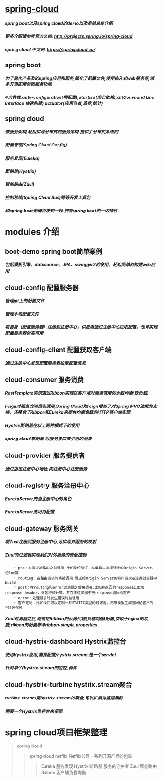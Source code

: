 # [spring-cloud](http://projects.spring.io/spring-cloud/)
##### spring boot以及spring cloud的demo以及简单总结介绍
##### 更多介绍请参考官方文档: http://projects.spring.io/spring-cloud
##### spring cloud 中文网: https://springcloud.cc/
## spring boot
##### 为了简化产品及的spring应用和服务,简化了配置文件,使用嵌入式web服务器,诸多开箱即用的微服务功能
##### 4大特性:auto-configuration(零配置),starters(简化依赖),cli(Command Line Interface 快速构建),actuator(应用自省,监控,统计)
## spring cloud
##### 微服务架构,轻松实现分布式的服务架构.提供了分布式系统的
##### 配置管理(Spring Cloud Config)
##### 服务发现(Eureka)
##### 断路器(Hystrix)
##### 智能路由(Zuul)
##### 控制总线(Spring Cloud Bus)等等开发工具包
##### 和spring boot无缝衔接到一起.拥有spring boot的一切特性.
# modules 介绍
## boot-demo spring boot简单案例
##### 包括模板引擎、datasource、JPA、swagger2的使用。轻松简单的构建web应用
## cloud-config 配置服务器
##### 管理git上的配置文件
##### 管理本地配置文件
##### 将自身（配置服务器）注册到注册中心，供应用通过注册中心拉取配置，也可实现配置服务器的高可用
## cloud-config-client 配置获取客户端
##### 通过注册中心发现配置服务器拉取配置信息
## cloud-consumer 服务消费
##### RestTemplate实例通过Ribbon实现在客户端对服务调用的负载均衡(软负载)
##### Feign对服务的消费和调用,Spring Cloud为Feign增加了对Spring MVC注解的支持，还整合了Ribbon和Eureka来提供均衡负载的HTTP客户端实现
##### Hystrix断路器在以上两种模式下的使用
##### spring cloud零配置,对服务接口零引用的消费
## cloud-provider 服务提供者
##### 通过指定注册中心地址,向注册中心注册服务
## cloud-registry 服务注册中心
##### EurekaServer充当注册中心的角色
##### EurekaServer高可用配置
## cloud-gateway 服务网关
##### 将Zuul注册到服务注册中心,可实现对服务的映射
##### Zuul的过滤器实现我们对外服务的安全控制
        * pre：在请求被路由之前调用,比如身份验证，在集群中选择请求的Origin Server，记log等
        * routing：在路由请求时候被调用,发送给Origin Server的用户请求在这类过滤器中build
        * post：在routing和error过滤器之后被调用,比如在返回的response上面加response header，做各种统计等。并在该过滤器中把response返回给客户
        * error：处理请求时发生错误时被调用
        * 客户定制：比如我们可以定制一种STATIC类型的过滤器，用来模拟生成返回给客户的response
##### Zuul过滤器之后,路由给Ribbon的反向代理(负载均衡)配置,类似于nginx的功能,ribbon的配置参考ribbon-simple.properties
## cloud-hystrix-dashboard Hystrix监控台
##### 使用Hystrix应用,需要配置/hystrix.stream,是一个servlet
##### 针对单个/hystrix.stream的监控,调试
## cloud-hystrix-turbine hystrix.stream聚合
##### turbine.stream是hystrix.stream的聚合,可以扩展为监控集群
##### 需要一个Hystrix监控台来呈现
# spring cloud项目框架整理
>spring cloud
>> spring cloud netflix Netflix公司一系列开源产品的包装
>>> Eureka 服务发现
>>> Hystrix 断路器,服务的守护者
>>> Zuul 智能路由
>>> Ribbon 客户端负载均衡
    
    